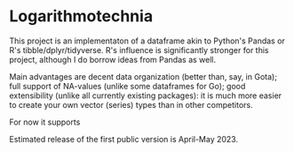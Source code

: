 # Logarithmotechnia

This project is an implementaton of a dataframe akin to Python's Pandas or R's tibble/dplyr/tidyverse. R's influence is significantly stronger for this project, although I do borrow ideas from Pandas as well. 

Main advantages are decent data organization (better than, say, in Gota); full support of NA-values (unlike some dataframes for Go); good extensibility (unlike all currently existing packages): it is much more easier to create your own vector (series) types than in other competitors.

For now it supports 

Estimated release of the first public version is April-May 2023. 
